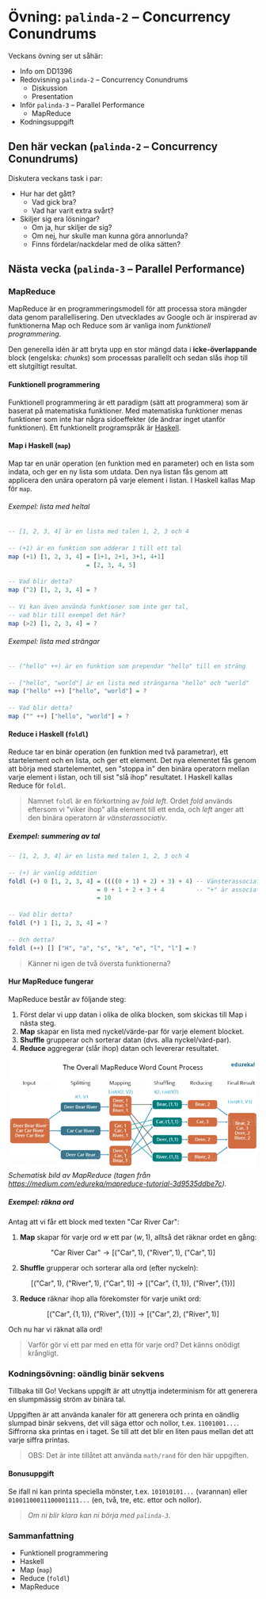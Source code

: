 # Övning: `palinda-2` – Concurrency Conundrums

Veckans övning ser ut såhär:

- Info om DD1396
- Redovisning `palinda-2` – Concurrency Conundrums
    - Diskussion
    - Presentation
- Inför `palinda-3` – Parallel Performance
    - MapReduce
- Kodningsuppgift


## Den här veckan (`palinda-2` – Concurrency Conundrums)

Diskutera veckans task i par:

- Hur har det gått?
    - Vad gick bra?
    - Vad har varit extra svårt?
- Skiljer sig era lösningar?
    - Om ja, hur skiljer de sig?
    - Om nej, hur skulle man kunna göra annorlunda?
    - Finns fördelar/nackdelar med de olika sätten?

## Nästa vecka (`palinda-3` – Parallel Performance)

### MapReduce

MapReduce är en programmeringsmodell för att processa stora mängder data genom parallellisering. Den utvecklades av Google och är inspirerad av funktionerna Map och Reduce som är vanliga inom *funktionell programmering*.

Den generella idén är att bryta upp en stor mängd data i **icke-överlappande** block (engelska: *chunks*) som processas parallellt och sedan slås ihop till ett slutgiltigt resultat.

#### Funktionell programmering

Funktionell programmering är ett paradigm (sätt att programmera) som är baserat på matematiska funktioner. Med matematiska funktioner menas funktioner som inte har några sidoeffekter (de ändrar inget utanför funktionen). Ett funktionellt programspråk är [Haskell](https://sv.wikipedia.org/wiki/Haskell_(programspr%C3%A5k)).


#### Map i Haskell (`map`)

Map tar en unär operation (en funktion med en parameter) och en lista som indata, och ger en ny lista som utdata. Den nya listan fås genom att applicera den unära operatorn på varje element i listan. I Haskell kallas Map för `map`.

###### Exempel: lista med heltal

```haskell
-- [1, 2, 3, 4] är en lista med talen 1, 2, 3 och 4

-- (+1) är en funktion som adderar 1 till ett tal
map (+1) [1, 2, 3, 4] = [1+1, 2+1, 3+1, 4+1]
                      = [2, 3, 4, 5] 

-- Vad blir detta?
map (^2) [1, 2, 3, 4] = ?

-- Vi kan även använda funktioner som inte ger tal,
-- vad blir till exempel det här?
map (>2) [1, 2, 3, 4] = ?
```

###### Exempel: lista med strängar

```haskell
-- ("hello" ++) är en funktion som prependar "hello" till en sträng

-- ["hello", "world"] är en lista med strängarna "hello" och "world"
map ("hello" ++) ["hello", "world"] = ?

-- Vad blir detta?
map ("" ++) ["hello", "world"] = ?
```

#### Reduce i Haskell (`foldl`)

Reduce tar en binär operation (en funktion med två parametrar), ett startelement och en lista, och ger ett element. Det nya elementet fås genom att börja med startelementet, sen "stoppa in" den binära operatorn mellan varje element i listan, och till sist "slå ihop" resultatet. I Haskell kallas Reduce för `foldl`.

> Namnet `foldl` är en förkortning av *fold left*. Ordet *fold* används eftersom vi "viker ihop" alla element till ett enda, och *left* anger att den binära operatorn är *vänsterassociativ*.


##### Exempel: summering av tal

```haskell
-- [1, 2, 3, 4] är en lista med talen 1, 2, 3 och 4

-- (+) är vanlig addition
foldl (+) 0 [1, 2, 3, 4] = ((((0 + 1) + 2) + 3) + 4) -- Vänsterassociativ operation
                         = 0 + 1 + 2 + 3 + 4         -- "+" är associativ, så ordning spelar ingen roll
                         = 10

-- Vad blir detta?
foldl (*) 1 [1, 2, 3, 4] = ?

-- Och detta?
foldl (++) [] ["H", "a", "s", "k", "e", "l", "l"] = ?
```

> Känner ni igen de två översta funktionerna?


#### Hur MapReduce fungerar

MapReduce består av följande steg:

1. Först delar vi upp datan i olika de olika blocken, som skickas till Map i nästa steg.
2. **Map** skapar en lista med nyckel/värde-par för varje element blocket.
3. **Shuffle** grupperar och sorterar datan (dvs. alla nyckel/värd-par).
4. **Reduce** aggregerar (slår ihop) datan och levererar resultatet.

![image](imgs/mapreduce.webp)
*Schematisk bild av MapReduce (tagen från https://medium.com/edureka/mapreduce-tutorial-3d9535ddbe7c).*

##### Exempel: räkna ord

Antag att vi får ett block med texten $\text{"Car River Car"}$:

1. **Map** skapar för varje ord $w$ ett par $(w, 1)$, alltså det räknar ordet en gång:

$$\text{"Car River Car"} \to [ (\text{"Car"}, 1), \ (\text{"River"}, 1), \ (\text{"Car"}, 1)] $$

2. **Shuffle** grupperar och sorterar alla ord (efter nyckeln):

$$[ (\text{"Car"}, 1), \ (\text{"River"}, 1), \ (\text{"Car"}, 1)] \to [(\text{"Car"}, \ \lbrace 1, 1 \rbrace), \ (\text{"River"}, \lbrace 1 \rbrace)]$$

3. **Reduce** räknar ihop alla förekomster för varje unikt ord:

$$[(\text{"Car"}, \lbrace 1, 1 \rbrace), \ (\text{"River"}, \lbrace 1 \rbrace)] \to [(\text{"Car"}, 2 ), \ (\text{"River"}, 1 )]$$

Och nu har vi räknat alla ord!

> Varför gör vi ett par med en etta för varje ord? Det känns onödigt krångligt.
<!-- MapReduce är mer generell, man vill kunna mappa och reducera andra typer av data. Räkningen är bara ett exempel. -->

### **Kodningsövning: oändlig binär sekvens**

Tillbaka till Go! Veckans uppgift är att utnyttja indeterminism för att generera en slumpmässig ström av binära tal.

Uppgiften är att använda kanaler för att generera och printa en oändlig slumpad binär sekvens, det vill säga ettor och nollor, t.ex. `11001001...`. Siffrorna ska printas en i taget. Se till att det blir en liten paus mellan det att varje siffra printas.

> OBS: Det är inte tillåtet att använda `math/rand` för den här uppgiften.

#### Bonusuppgift

Se ifall ni kan printa speciella mönster, t.ex. `101010101...` (varannan) eller `01001100011100001111...` (en, två, tre, etc. ettor och nollor).

> *Om ni blir klara kan ni börja med `palinda-3`.*

### **Sammanfattning**

- Funktionell programmering
- Haskell
- Map (`map`)
- Reduce (`foldl`)
- MapReduce
